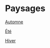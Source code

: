 # Paysages

[Automne](/paysages/automne#README)

[Été](/paysages/ete#README)

[Hiver](/paysages/hiver#README)
